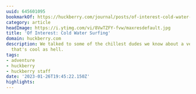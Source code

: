 ```yaml
---
uuid: 645601095
bookmarkOf: https://huckberry.com/journal/posts/of-interest-cold-water-surfing
category: article
headImage: https://i.ytimg.com/vi/8VwTZFY-fvw/maxresdefault.jpg
title: 'Of Interest: Cold Water Surfing'
domain: huckberry.com
description: We talked to some of the chillest dudes we know about a version of surfing
  that's cool as hell.
tags:
- adventure
- huckberry
- huckberry staff
date: '2023-01-26T19:45:22.150Z'
highlights: 
---
```




